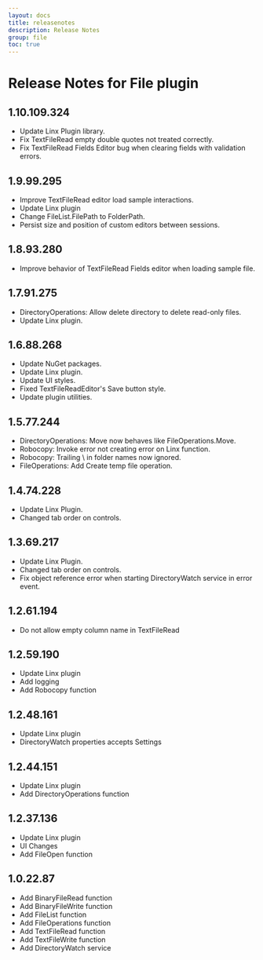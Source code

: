 ```yaml
---
layout: docs
title: releasenotes
description: Release Notes
group: file
toc: true
---
```

# Release Notes for File plugin
<a id="1_10_109_324"></a>
## 1.10.109.324
- Update Linx Plugin library.
- Fix TextFileRead empty double quotes not treated correctly.
- Fix TextFileRead Fields Editor bug when clearing fields with validation errors.

<a id="1_9_99_295"></a>
## 1.9.99.295
- Improve TextFileRead editor load sample interactions.
- Update Linx plugin
- Change FileList.FilePath to FolderPath.
- Persist size and position of custom editors between sessions.
<a id="1_8_93_280"></a>
## 1.8.93.280
- Improve behavior of TextFileRead Fields editor when loading sample file.
<a id="1_7_91_275"></a>
## 1.7.91.275
- DirectoryOperations: Allow delete directory to delete read-only files.
- Update Linx plugin.
<a id="1_6_88_268"></a>
## 1.6.88.268
- Update NuGet packages.
- Update Linx plugin.
- Update UI styles.
- Fixed TextFileReadEditor's Save button style.
- Update plugin utilities.
<a id="1_5_77_244"></a>
## 1.5.77.244
- DirectoryOperations: Move now behaves like FileOperations.Move.
- Robocopy: Invoke error not creating error on Linx function.
- Robocopy: Trailing \ in folder names now ignored.
- FileOperations: Add Create temp file operation.
<a id="1_4_74_228"></a>
## 1.4.74.228
- Update Linx Plugin.
- Changed tab order on controls.
<a id="1_3_69_217"></a>
## 1.3.69.217
- Update Linx Plugin.
- Changed tab order on controls.
- Fix object reference error when starting DirectoryWatch service in error event.
<a id="1_2_61_194"></a>
## 1.2.61.194
- Do not allow empty column name in TextFileRead
<a id="1_2_59_190"></a>
## 1.2.59.190
- Update Linx plugin
- Add logging
- Add Robocopy function
<a id="1_2_48_161"></a>
## 1.2.48.161
- Update Linx plugin
- DirectoryWatch properties accepts Settings
<a id="1_2_44_151"></a>
## 1.2.44.151
- Update Linx plugin
- Add DirectoryOperations function
<a id="1_2_37_136"></a>
## 1.2.37.136
- Update Linx plugin
- UI Changes
- Add FileOpen function
<a id="1_0_22_87"></a>
## 1.0.22.87
- Add BinaryFileRead function
- Add BinaryFileWrite function
- Add FileList function
- Add FileOperations function
- Add TextFileRead function
- Add TextFileWrite function
- Add DirectoryWatch service
